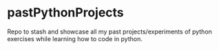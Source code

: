 # pastPythonProjects
Repo to stash and showcase all my past projects/experiments of python exercises while learning how to code in python.